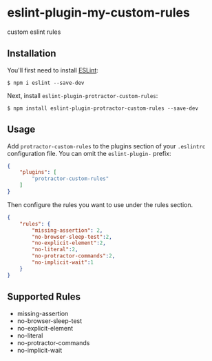 # eslint-plugin-my-custom-rules

custom eslint rules

## Installation

You'll first need to install [ESLint](http://eslint.org):

```
$ npm i eslint --save-dev
```

Next, install `eslint-plugin-protractor-custom-rules`:

```
$ npm install eslint-plugin-protractor-custom-rules --save-dev
```


## Usage

Add `protractor-custom-rules` to the plugins section of your `.eslintrc` configuration file. You can omit the `eslint-plugin-` prefix:

```json
{
    "plugins": [
        "protractor-custom-rules"
    ]
}
```


Then configure the rules you want to use under the rules section.

```json
{
    "rules": {
        "missing-assertion": 2,
        "no-browser-sleep-test":2,
        "no-explicit-element":2,
        "no-literal":2,
        "no-protractor-commands":2,
        "no-implicit-wait":1
    }
}
```

## Supported Rules

* missing-assertion
* no-browser-sleep-test
* no-explicit-element
* no-literal
* no-protractor-commands
* no-implicit-wait





